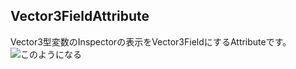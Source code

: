 Vector3FieldAttribute
------
Vector3型変数のInspectorの表示をVector3FieldにするAttributeです。
![このようになる](http://gyazo.com/974aa8a3a6d755502758b96c25acaf82.png?1359792171 "画面例")
